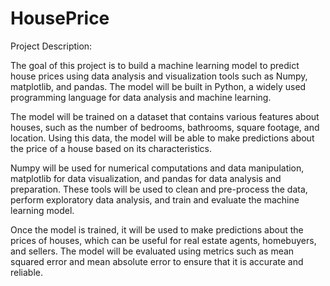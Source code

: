 # HousePrice

Project Description:

The goal of this project is to build a machine learning model to predict house prices using data analysis and visualization tools such as Numpy, matplotlib, and pandas. The model will be built in Python, a widely used programming language for data analysis and machine learning.

The model will be trained on a dataset that contains various features about houses, such as the number of bedrooms, bathrooms, square footage, and location. Using this data, the model will be able to make predictions about the price of a house based on its characteristics.

Numpy will be used for numerical computations and data manipulation, matplotlib for data visualization, and pandas for data analysis and preparation. These tools will be used to clean and pre-process the data, perform exploratory data analysis, and train and evaluate the machine learning model.

Once the model is trained, it will be used to make predictions about the prices of houses, which can be useful for real estate agents, homebuyers, and sellers. The model will be evaluated using metrics such as mean squared error and mean absolute error to ensure that it is accurate and reliable.



